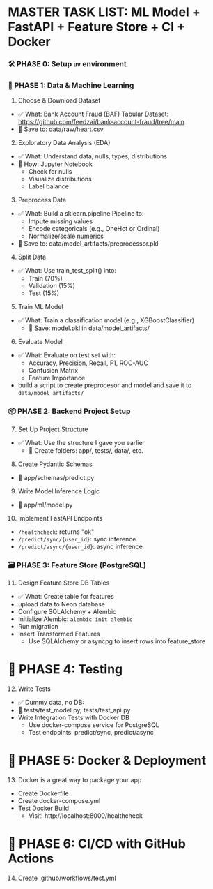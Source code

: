 # MASTER TASK LIST: ML Model + FastAPI + Feature Store + CI + Docker

### 🛠️ PHASE 0: Setup `uv` environment

### 🧠 PHASE 1: Data & Machine Learning
1. Choose & Download Dataset
- ✅ What: Bank Account Fraud (BAF) Tabular Dataset: https://github.com/feedzai/bank-account-fraud/tree/main
- 📁 Save to: data/raw/heart.csv

2. Exploratory Data Analysis (EDA)
- ✅ What: Understand data, nulls, types, distributions
- 🔧 How: Jupyter Notebook
    - Check for nulls
    - Visualize distributions
    - Label balance

3. Preprocess Data
- ✅ What: Build a sklearn.pipeline.Pipeline to:
    - Impute missing values
    - Encode categoricals (e.g., OneHot or Ordinal)
    - Normalize/scale numerics
- 💾 Save to: data/model_artifacts/preprocessor.pkl

4. Split Data
- ✅ What: Use train_test_split() into:
    - Train (70%)
    - Validation (15%)
    - Test (15%)

5. Train ML Model
- ✅ What: Train a classification model (e.g., XGBoostClassifier)
    - 💾 Save: model.pkl in data/model_artifacts/

6. Evaluate Model
- ✅ What: Evaluate on test set with:
    - Accuracy, Precision, Recall, F1, ROC-AUC
    - Confusion Matrix
    - Feature Importance
- build a script to create preprocesor and model and save it to `data/model_artifacts/`

### 📦 PHASE 2: Backend Project Setup
7. Set Up Project Structure
- ✅ What: Use the structure I gave you earlier
    - 📁 Create folders: app/, tests/, data/, etc.

8. Create Pydantic Schemas
- 📁 app/schemas/predict.py

9. Write Model Inference Logic
- 📁 app/ml/model.py

10. Implement FastAPI Endpoints
- `/healthcheck`: returns "ok"
- `/predict/sync/{user_id}`: sync inference
- `/predict/async/{user_id}`: async inference


### 🗃️ PHASE 3: Feature Store (PostgreSQL)

11. Design Feature Store DB Tables
- ✅ What: Create table for features
- upload data to Neon database
- Configure SQLAlchemy + Alembic
- Initialize Alembic: `alembic init alembic`
- Run migration
- Insert Transformed Features
    - Use SQLAlchemy or asyncpg to insert rows into feature_store

# 🧪 PHASE 4: Testing
12. Write Tests
- ✅ Dummy data, no DB:
- 📁 tests/test_model.py, tests/test_api.py
- Write Integration Tests with Docker DB
    - Use docker-compose service for PostgreSQL
    - Test endpoints: predict/sync, predict/async

# 🐳 PHASE 5: Docker & Deployment
13. Docker is a great way to package your app 
- Create Dockerfile
- Create docker-compose.yml
- Test Docker Build
    - Visit: http://localhost:8000/healthcheck

# 🚀 PHASE 6: CI/CD with GitHub Actions
14. Create .github/workflows/test.yml
